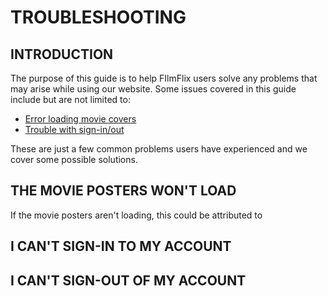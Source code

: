 # TROUBLESHOOTING

## INTRODUCTION

The purpose of this guide is to help FIlmFlix users solve any problems that may arise while using our website. Some issues covered in this guide include but are not limited to:

- [Error loading movie covers](#the-movie-posters-wont-load)
- [Trouble with sign-in/out](#i-cant-sign-in-to-my-account)

These are just a few common problems users have experienced and we cover some possible solutions.

## THE MOVIE POSTERS WON'T LOAD

If the movie posters aren't loading, this could be attributed to

## I CAN'T SIGN-IN TO MY ACCOUNT

## I CAN'T SIGN-OUT OF MY ACCOUNT
